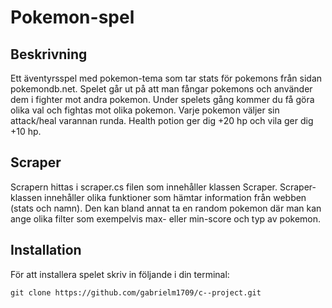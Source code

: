 # Pokemon-spel 
## Beskrivning
Ett äventyrsspel med pokemon-tema som tar stats för pokemons från sidan pokemondb.net. Spelet går ut på att man fångar pokemons och använder dem i fighter mot andra pokemon. Under spelets gång kommer du få göra olika val och fightas mot olika pokemon. Varje pokemon väljer sin attack/heal varannan runda. Health potion ger dig +20 hp och vila ger dig +10 hp.       

## Scraper 
Scrapern hittas i scraper.cs filen som innehåller klassen Scraper. Scraper-klassen innehåller olika funktioner som hämtar information från webben (stats och namn). Den kan bland annat ta en random pokemon där man kan ange olika filter som exempelvis max- eller min-score och typ av pokemon.     

## Installation
För att installera spelet skriv in följande i din terminal: 
```
git clone https://github.com/gabrielm1709/c--project.git
```

